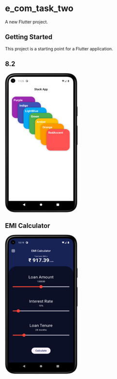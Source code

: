 # e_com_task_two

A new Flutter project.

## Getting Started

This project is a starting point for a Flutter application.

## 8.2

<img src = "https://github.com/Zimil-Patel/e_com_task_two/blob/master/snaps/8.2/stackApp.png" width = "240" height = "460"> &nbsp;&nbsp;&nbsp;&nbsp;

## EMI Calculator

<img src = "https://github.com/Zimil-Patel/e_com_task_two/blob/master/snaps/EMICalc/EMICalc.png" width = "240" height = "460"> &nbsp;&nbsp;&nbsp;&nbsp;
